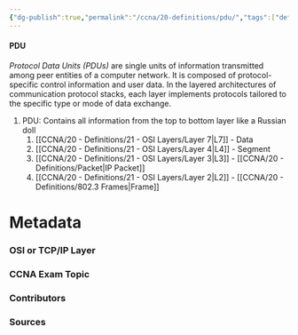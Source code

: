 ```yaml
---
{"dg-publish":true,"permalink":"/ccna/20-definitions/pdu/","tags":["defs_ccna"],"created":"2023-11-05T10:55:11.000-08:00","updated":"2023-11-07T10:26:55.000-08:00"}
---
```


#### PDU
*Protocol Data Units (PDUs)* are single units of information transmitted among peer entities of a computer network. It is composed of protocol-specific control information and user data. In the layered architectures of communication protocol stacks, each layer implements protocols tailored to the specific type or mode of data exchange.
1. PDU: Contains all information from the top to bottom layer like a Russian doll
	1. [[CCNA/20 - Definitions/21 - OSI Layers/Layer 7\|L7]] - Data
	2. [[CCNA/20 - Definitions/21 - OSI Layers/Layer 4\|L4]] - Segment
	3. [[CCNA/20 - Definitions/21 - OSI Layers/Layer 3\|L3]] - [[CCNA/20 - Definitions/Packet\|IP Packet]]
	4. [[CCNA/20 - Definitions/21 - OSI Layers/Layer 2\|L2]] - [[CCNA/20 - Definitions/802.3 Frames\|Frame]]


# Metadata
### OSI or TCP/IP Layer

### CCNA Exam Topic

### Contributors

### Sources
